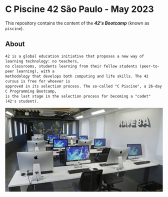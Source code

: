 # C Piscine 42 São Paulo - May 2023
This repository contains the content of the <strong>*42's Bootcamp*</strong> (known as `piscine`).

## About 

	42 is a global education initiative that proposes a new way of learning technology: no teachers,
	no classrooms, students learning from their fellow students (peer-to-peer learning), with a
	methodology that develops both computing and life skills. The 42 cursus is free for whoever is
	approved in its selection process. The so-called "C Piscine", a 26-day C Programming Bootcamp,
	is the last stage in the selection process for becoming a "cadet" (42's student).
  
<div align=center><img src='42-sp.jpg' alt='4sp-image' width=700 align='center'></div>
